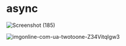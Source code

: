 # async
![Screenshot (185)](https://user-images.githubusercontent.com/74527431/104451366-72ee3a00-55c7-11eb-9514-b3ecffe59b7a.png)

![imgonline-com-ua-twotoone-Z34VitqIgw3](https://user-images.githubusercontent.com/74527431/104451160-2e629e80-55c7-11eb-8914-4a1a4353d8ae.jpg)

